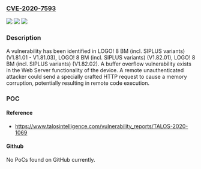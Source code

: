 ### [CVE-2020-7593](https://cve.mitre.org/cgi-bin/cvename.cgi?name=CVE-2020-7593)
![](https://img.shields.io/static/v1?label=Product&message=LOGO!%208%20BM%20(incl.%20SIPLUS%20variants)&color=blue)
![](https://img.shields.io/static/v1?label=Version&message=n%2Fa&color=blue)
![](https://img.shields.io/static/v1?label=Vulnerability&message=CWE-120%3A%20Buffer%20Copy%20without%20Checking%20Size%20of%20Input%20('Classic%20Buffer%20Overflow')&color=brighgreen)

### Description

A vulnerability has been identified in LOGO! 8 BM (incl. SIPLUS variants) (V1.81.01 - V1.81.03), LOGO! 8 BM (incl. SIPLUS variants) (V1.82.01), LOGO! 8 BM (incl. SIPLUS variants) (V1.82.02). A buffer overflow vulnerability exists in the Web Server functionality of the device. A remote unauthenticated attacker could send a specially crafted HTTP request to cause a memory corruption, potentially resulting in remote code execution.

### POC

#### Reference
- https://www.talosintelligence.com/vulnerability_reports/TALOS-2020-1069

#### Github
No PoCs found on GitHub currently.


